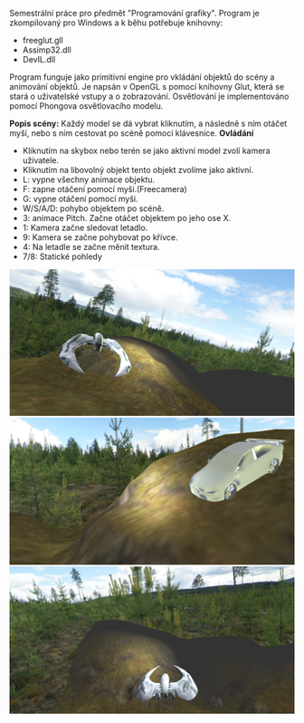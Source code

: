Semestrální práce pro předmět "Programování grafiky". Program je zkompilovaný pro Windows a k běhu potřebuje knihovny: 
* freeglut.gll
* Assimp32.dll
* DevIL.dll

Program funguje jako primitivní engine pro vkládání objektů do scény a animování objektů. Je napsán v OpenGL s pomocí knihovny Glut, která se stará o uživatelské vstupy a o zobrazování. Osvětlování je implementováno pomocí Phongova osvětlovacího modelu.

**Popis scény:**
Každý model se dá vybrat kliknutím, a následně s ním otáčet myší, nebo s ním cestovat po scéně pomocí klávesnice.
**Ovládání**

* Kliknutím na skybox nebo terén se jako aktivní model zvolí kamera uživatele.
* Kliknutím na libovolný objekt tento objekt zvolíme jako aktivní.
* L: vypne všechny animace objektu.
* F: zapne otáčení pomocí myši.(Freecamera)
* G: vypne otáčení pomocí myši.
* W/S/A/D: pohybo objektem po scéně.
* 3: animace Pitch. Začne otáčet objektem po jeho ose X.
* 1: Kamera začne sledovat letadlo.
* 9: Kamera se začne pohybovat po křivce.
* 4: Na letadle se začne měnit textura.
* 7/8: Statické pohledy

![screen1](https://github.com/matarth/pgr/blob/master/1.png?raw=true)
![screen2](https://github.com/matarth/pgr/blob/master/2.png?raw=true)
![screen3](https://github.com/matarth/pgr/blob/master/3.png?raw=true)

